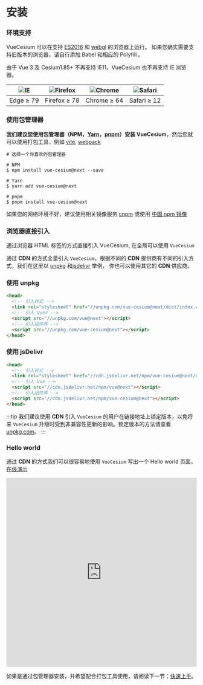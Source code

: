 <!--
 * @Author: zouyaoji@https://github.com/zouyaoji
 * @Date: 2021-04-06 09:21:03
 * @LastEditTime: 2022-02-10 10:22:12
 * @LastEditors: zouyaoji
 * @Description:
 * @FilePath: \vue-cesium@next\website\docs\zh-CN\installation.md
-->

# 安装

### 环境支持

VueCesium 可以在支持 [ES2018](https://caniuse.com/?feats=mdn-javascript_builtins_regexp_dotall,mdn-javascript_builtins_regexp_lookbehind_assertion,mdn-javascript_builtins_regexp_named_capture_groups,mdn-javascript_builtins_regexp_property_escapes,mdn-javascript_builtins_symbol_asynciterator,mdn-javascript_functions_method_definitions_async_generator_methods,mdn-javascript_grammar_template_literals_template_literal_revision,mdn-javascript_operators_destructuring_rest_in_objects,mdn-javascript_operators_spread_spread_in_destructuring,promise-finally) 和 [webgl](https://caniuse.com/webgl) 的浏览器上运行。 如果您确实需要支持旧版本的浏览器，请自行添加 Babel 和相应的 Polyfill 。

由于 Vue 3 及 Cesium1.85+ 不再支持 IE11，VueCesium 也不再支持 IE 浏览器。

| ![IE](https://cdn.jsdelivr.net/npm/@browser-logos/edge/edge_32x32.png) | ![Firefox](https://cdn.jsdelivr.net/npm/@browser-logos/firefox/firefox_32x32.png) | ![Chrome](https://cdn.jsdelivr.net/npm/@browser-logos/chrome/chrome_32x32.png) | ![Safari](https://cdn.jsdelivr.net/npm/@browser-logos/safari/safari_32x32.png) |
| ---------------------------------------------------------------------- | --------------------------------------------------------------------------------- | ------------------------------------------------------------------------------ | ------------------------------------------------------------------------------ |
| Edge ≥ 79                                                              | Firefox ≥ 78                                                                      | Chrome ≥ 64                                                                    | Safari ≥ 12                                                                    |

### 使用包管理器

**我们建议您使用包管理器（NPM，[Yarn](https://classic.yarnpkg.com/lang/en/)，[pnpm](https://pnpm.io/)）安装 VueCesium**，然后您就可以使用打包工具，例如 [vite](https://vitejs.dev), [webpack](https://webpack.js.org/)

```shell
# 选择一个你喜欢的包管理器

# NPM
$ npm install vue-cesium@next --save

# Yarn
$ yarn add vue-cesium@next

# pnpm
$ pnpm install vue-cesium@next
```

如果您的网络环境不好，建议使用相关镜像服务 [cnpm](https://github.com/cnpm/cnpm) 或使用 [中国 npm 镜像](https://registry.npmmirror.com/)

### 浏览器直接引入

通过浏览器 HTML 标签的方式直接引入 VueCesium, 在全局可以使用 `VueCesium`

通过 **CDN** 的方式全量引入 `VueCesium`，根据不同的 **CDN** 提供商有不同的引入方式，我们在这里以
[unpkg](https://unpkg.com) 和[jsdelivr](https://jsdelivr.com) 举例，
你也可以使用其它的 **CDN** 供应商。

### 使用 unpkg

```html
<head>
  <!-- 引入样式 -->
  <link rel="stylesheet" href="//unpkg.com/vue-cesium@next/dist/index.css" />
  <!-- 引入 Vue3 -->
  <script src="//unpkg.com/vue@next"></script>
  <!-- 引入组件库 -->
  <script src="//unpkg.com/vue-cesium@next"></script>
</head>
```

### 使用 jsDelivr

```html
<head>
  <!-- 引入样式 -->
  <link rel="stylesheet" href="//cdn.jsdelivr.net/npm/vue-cesium@next/dist/index.css" />
  <!-- 引入 Vue -->
  <script src="//cdn.jsdelivr.net/npm/vue@next"></script>
  <!-- 引入组件库 -->
  <script src="//cdn.jsdelivr.net/npm/vue-cesium@next"></script>
</head>
```

:::tip
我们建议使用 **CDN** 引入 `VueCesium` 的用户在链接地址上锁定版本，以免将来 `VueCesium` 升级时受到非兼容性更新的影响。锁定版本的方法请查看 [unpkg.com](https://unpkg.com)。
:::

### Hello world

通过 **CDN** 的方式我们可以很容易地使用 `VueCesium` 写出一个 Hello world 页面。[在线演示](https://codepen.io/zouyaoji/pen/bGBOyJM)

<iframe height="500" style="width: 100%;" scrolling="no" title="VueCesium Demo" src="https://codepen.io/zouyaoji/embed/bGBOyJM?height=265&theme-id=light&default-tab=html,result" frameborder="no" loading="lazy" allowtransparency="true" allowfullscreen="true">
  See the Pen <a href='https://codepen.io/zouyaoji/pen/bGBOyJM'>VueCesium Demo</a> by zouyaoji
  (<a href='https://codepen.io/zouyaoji'>@zouyaoji</a>) on <a href='https://codepen.io'>CodePen</a>.
</iframe>

如果是通过包管理器安装，并希望配合打包工具使用，请阅读下一节：[快速上手](./#/zh-CN/component/quickstart)。
